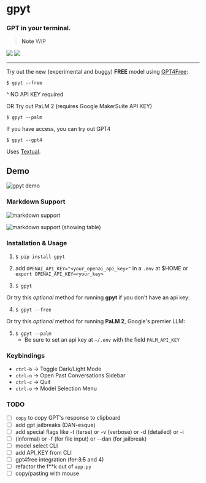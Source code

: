 # gpyt

### GPT in your terminal.


> **Note**
> WIP

<img src="https://img.shields.io/badge/dynamic/json.svg?label=downloads&url=https%3A%2F%2Fpypistats.org%2Fapi%2Fpackages%2Fgpyt%2Frecent&query=data.last_month&colorB=brightgreen&suffix=%2FMonth"/>
<img src="https://img.shields.io/pypi/v/gpyt.svg"/>

---

Try out the new (experimental and buggy) **FREE** model using [GPT4Free](https://github.com/xtekky/gpt4free):

`$ gpyt --free`

^ NO API KEY required

OR Try out PaLM 2 (requires Google MakerSuite API KEY)

`$ gpyt --palm`

If you have access, you can try out GPT4

`$ gpyt --gpt4`

Uses [Textual](https://textual.textualize.io).

## Demo

![gpyt demo](https://github.com/JustinStitt/gpyt/blob/master/media/gpyt-show-1.gif?raw=true)



### Markdown Support

![markdown support](https://github.com/JustinStitt/gpyt/blob/master/media/md-support.png?raw=true)

![markdown support (showing table)](https://github.com/JustinStitt/gpyt/blob/master/media/md-support-2.png?raw=true)


### Installation & Usage
1) `$ pip install gpyt`

2) add `OPENAI_API_KEY="<your_openai_api_key>"` in a `.env` at $HOME or `export OPENAI_API_KEY=<your_key>`

3) `$ gpyt`

Or try this *optional* method for running **gpyt** if you don't have an api key:

4) `$ gpyt --free`

Or try this *optional* method for running **PaLM 2**, Google's premier LLM:

5) `$ gpyt --palm`
     - Be sure to set an api key at `~/.env` with the field `PALM_API_KEY`

### Keybindings

* `ctrl-b` -> Toggle Dark/Light Mode
* `ctrl-n` -> Open Past Conversations Sidebar
* `ctrl-c` -> Quit
* `ctrl-o` -> Model Selection Menu


### TODO

- [ ] `copy` to copy GPT's response to clipboard
- [ ] add gpt jailbreaks (DAN-esque)
- [ ] add special flags like -t (terse) or -v (verbose) or -d (detailed) or -i
- [ ] (informal) or -f (for file input) or --dan (for jailbreak)
- [ ] model select CLI
- [ ] add API_KEY from CLI
- [ ] gpt4free integration (~~for 3.5~~ and 4)
- [ ] refactor the f**k out of `app.py`
- [ ] copy/pasting with mouse
